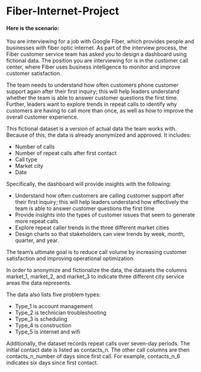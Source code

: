 # Fiber-Internet-Project


#### Here is the scenario: 

You are interviewing for a job with Google Fiber, which provides people and businesses with fiber optic internet. As part of the interview process, the Fiber customer service team has asked you to design a dashboard using fictional data. The position you are interviewing for is in the customer call center, where Fiber uses business intelligence to monitor and improve customer satisfaction.

The team needs to understand how often customers  phone customer support again after their first inquiry; this will help leaders understand whether the team is able to answer customer questions the first time. Further, leaders want to explore trends in repeat calls to identify why customers are having to call more than once, as well as how to improve the overall customer experience.

This fictional dataset is a version of actual data the team works with. Because of this, the data is already anonymized and approved. It includes:
* Number of calls
* Number of repeat calls after first contact
* Call type
* Market city
* Date

Specifically, the dashboard will provide insights with the following: 
* Understand how often customers are calling customer support after their first inquiry; this will help leaders understand how effectively the team is able to answer customer questions the first time
* Provide insights into the types of customer issues that seem to generate more repeat calls
* Explore repeat caller trends in the three different market cities
* Design charts so that stakeholders can view trends by week, month, quarter, and year.

The team’s ultimate goal is to reduce call volume by increasing customer satisfaction and improving operational optimization.

In order to anonymize and fictionalize the data, the datasets the columns market_1, market_2, and market_3 to indicate three different city service areas the data represents. 

The data also lists five problem types:
* Type_1 is account management
* Type_2 is technician troubleshooting
* Type_3 is scheduling
* Type_4 is construction
* Type_5 is internet and wifi

Additionally, the dataset records repeat calls over seven-day periods. The initial contact date is listed as contacts_n. The other call columns are then contacts_n_number of days since first call. For example, contacts_n_6 indicates six days since first contact. 
